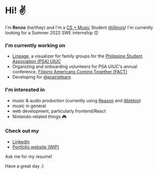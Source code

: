 

# Hi! ✌

I'm **Renzo** (he/they) and I'm a [CS + Music](https://music.illinois.edu/bachelor-science-computer-science-music) Student [@illinois](https://github.com/illinois)! I'm currently looking for a Summer 2022 SWE internship 😊

### I'm currently working on

- [Lineage](https://lineage.vercel.app/), a visualizer for family groups for the [Philippine Student Association (PSA) UIUC](http://psauiuc.org/)
- Organizing and onboarding volunteers for PSA UIUC's annual conference, [Filipino Americans Coming Together (FACT)](https://fact.psauiuc.org/)
- Developing for [@prairielearn](https://github.com/prairielearn)

### I'm interested in

- music & audio production (currently using [Reason](https://www.reasonstudios.com/en/reason) and [Ableton](https://www.ableton.com/en/))
- music in general
- web development, particularly frontend/React
- Nintendo-related things 🎮

### Check out my
- [LinkedIn](https://www.linkedin.com/in/renzo-marc-ledesma/)
- [Portfolio website (WIP)](https://renzol2.github.io/)

Ask me for my resume!

Have a great day :)
